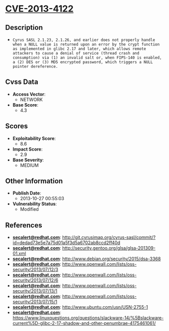 
# [CVE-2013-4122](http://git.cyrusimap.org/cyrus-sasl/commit/?id=dedad73e5e7a75d01a5f3d5a6702ab8ccd2ff40d)

## Description

- `Cyrus SASL 2.1.23, 2.1.26, and earlier does not properly handle when a NULL value is returned upon an error by the crypt function as implemented in glibc 2.17 and later, which allows remote attackers to cause a denial of service (thread crash and consumption) via (1) an invalid salt or, when FIPS-140 is enabled, a (2) DES or (3) MD5 encrypted password, which triggers a NULL pointer dereference.`

## Cvss Data

- **Access Vector**:
  - NETWORK
- **Base Score**:
  - 4.3

## Scores

- **Exploitability Score**:
  - 8.6
- **Impact Score**:
  - 2.9
- **Base Severity**:
  - MEDIUM

## Other Information

- **Publish Date**:
  - 2013-10-27 00:55:03
- **Vulnerability Status**:
  - Modified

## References

- **secalert@redhat.com**: http://git.cyrusimap.org/cyrus-sasl/commit/?id=dedad73e5e7a75d01a5f3d5a6702ab8ccd2ff40d
- **secalert@redhat.com**: http://security.gentoo.org/glsa/glsa-201309-01.xml
- **secalert@redhat.com**: http://www.debian.org/security/2015/dsa-3368
- **secalert@redhat.com**: http://www.openwall.com/lists/oss-security/2013/07/12/3
- **secalert@redhat.com**: http://www.openwall.com/lists/oss-security/2013/07/12/6
- **secalert@redhat.com**: http://www.openwall.com/lists/oss-security/2013/07/13/1
- **secalert@redhat.com**: http://www.openwall.com/lists/oss-security/2013/07/15/1
- **secalert@redhat.com**: http://www.ubuntu.com/usn/USN-2755-1
- **secalert@redhat.com**: https://www.linuxquestions.org/questions/slackware-14/%5Bslackware-current%5D-glibc-2-17-shadow-and-other-penumbrae-4175461061/
